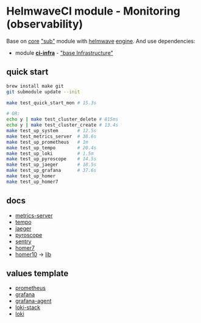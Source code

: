 # HelmwaveCI module - Monitoring (observability)

Base on [core](https://github.com/HelmCI/ci) ["sub"](ci/README.md) module with [helmwave](https://github.com/helmwave/helmwave) [engine](https://github.com/HelmCI/ci/blob/main/helmwave/helmwave.tpl). And use dependencies:
- module [**ci-infra**](https://github.com/HelmCI/ci-infra) - ["base Infrastructure"](ci-infra/README.md)

## quick start

```sh
brew install make git
git submodule update --init

make test_quick_start_mon # 15.3s

# OR:
echo y | make test_cluster_delete # 815ms 
echo y | make test_cluster_create # 13.4s
make test_up_system       # 12.5s
make test_metrics_server  # 38.6s
make test_up_prometheus   # 1m
make test_up_tempo        # 20.4s
make test_up_loki         # 1.5m
make test_up_pyroscope    # 14.5s
make test_up_jaeger       # 18.5s
make test_up_grafana      # 37.6s
make test_up_homer
make test_up_homer7
```

## docs

- [metrics-server](src/lib/metrics-server/metrics-server.md)
- [tempo](src/lib/tempo/tempo.md)
- [jaeger](src/lib/jaeger/jaeger.md)
- [pyroscope](src/lib/pyroscope/pyroscope.md)
- [sentry](src/lib/sentry/sentry.md)
- [homer7](src/dc/homer7/homer7.md)
- [homer10](src/dc/homer/README.md) -> [lib](src/lib/mon-homer.md)

## values template

- [prometheus](src/lib/prometheus/prometheus.tpl)
- [grafana](src/lib/grafana/grafana.tpl)
- [grafana-agent](src/lib/grafana-agent/grafana-agent.tpl)
- [loki-stack](src/lib/loki-stack/loki-stack.tpl)
- [loki](src/lib/loki/loki.tpl)
